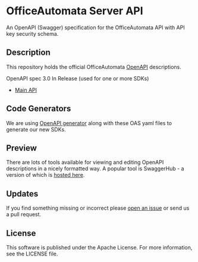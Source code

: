 # OfficeAutomata Server API
An OpenAPI (Swagger) specification for the OfficeAutomata API with API key security schema.

## Description
This repository holds the official OfficeAutomata [OpenAPI](https://www.openapis.org/) descriptions.   

OpenAPI spec 3.0
In Release (used for one or more SDKs)
* [Main API](https://github.com/OfficeAutomata/API/blob/master/API.yaml)

## Code Generators
We are using [OpenAPI generator](https://github.com/OpenAPITools/openapi-generator) along with these OAS yaml files to generate our new SDKs.

## Preview
There are lots of tools available for viewing and editing OpenAPI descriptions in a nicely formatted way. A popular tool is SwaggerHub - a version of which is [hosted here](https://app.swaggerhub.com/home). 


## Updates
If you find something missing or incorrect please [open an issue](https://github.com/OfficeAutomata/API/issues/new) or send us a pull request.

## License

This software is published under the Apache License. For more information, see the LICENSE file.

